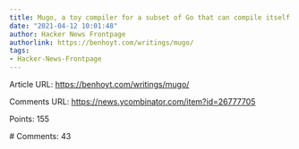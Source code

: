 ```yaml
---
title: Mugo, a toy compiler for a subset of Go that can compile itself
date: "2021-04-12 10:01:48"
author: Hacker News Frontpage
authorlink: https://benhoyt.com/writings/mugo/
tags:
- Hacker-News-Frontpage
---
```


<p>Article URL: <a href="https://benhoyt.com/writings/mugo/">https://benhoyt.com/writings/mugo/</a></p>
<p>Comments URL: <a href="https://news.ycombinator.com/item?id=26777705">https://news.ycombinator.com/item?id=26777705</a></p>
<p>Points: 155</p>
<p># Comments: 43</p>
